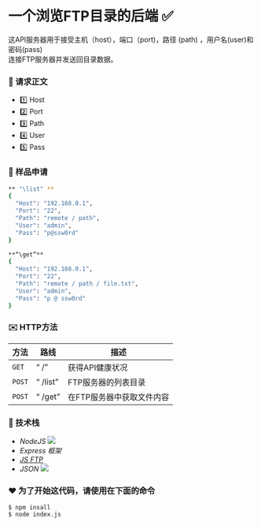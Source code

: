 # 一个浏览FTP目录的后端 :white_check_mark:

这API服务器用于接受主机（host），端口（port)，路径 (path) ，用户名(user)和密码(pass) <br/>
连接FTP服务器并发送回目录数据。

### :postbox: 请求正文
 - :one: Host
 - :two: Port
 - :three: Path
 - :four: User
 - :five: Pass


### :email: 样品申请
```sh
** "\list" **
{
  "Host": "192.168.0.1",
  "Port": "22",
  "Path": "remote / path",
  "User": "admin",
  "Pass": "p@ssw0rd"
}
```
```sh
**“\get”**
{
  "Host": "192.168.0.1",
  "Port": "22",
  "Path": "remote / path / file.txt",
  "User": "admin",
  "Pass": "p @ ssw0rd"
}
```

### :envelope: HTTP方法

|方法     | 路线  | 描述 |
| ------ | ----- | ---- |
| `GET` | “ /” |获得API健康状况|
| `POST` | “ /list” | FTP服务器的列表目录
| `POST` | “ /get” |在FTP服务器中获取文件内容

### :book: 技术栈

 * *NodeJS*  <img src =“https://d2eip9sf3oo6c2.cloudfront.net/tags/images/000/000/256/full/nodejslogo.png” width =“25” />
 * *Express 框架*
 * *[JS FTP]*
 * *JSON* <img src =“https://upload.wikimedia.org/wikipedia/commons/thumb/c/c9/JSON_vector_logo.svg/1200px-JSON_vector_logo.svg.png” width =“25” />

[JS FTP]: https://www.npmjs.com/package/jsftp

### :heart: 为了开始这代码，请使用在下面的命令


```
$ npm insall
$ node index.js
```
